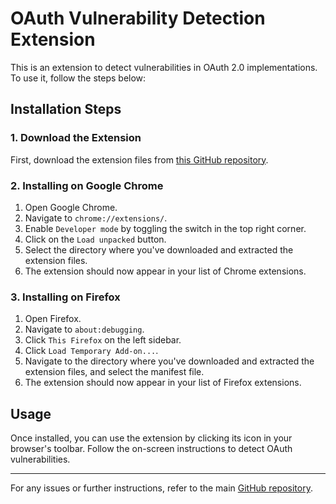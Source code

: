 # OAuth Vulnerability Detection Extension

This is an extension to detect vulnerabilities in OAuth 2.0 implementations. To use it, follow the steps below:

## Installation Steps

### 1. Download the Extension
First, download the extension files from [this GitHub repository](https://github.com/Waariss/Detecting-Vulnerable-OAuth-2.0-Implementations-in-Android-Applications/tree/main/Web_App/extension).

### 2. Installing on Google Chrome

1. Open Google Chrome.
2. Navigate to `chrome://extensions/`.
3. Enable `Developer mode` by toggling the switch in the top right corner.
4. Click on the `Load unpacked` button.
5. Select the directory where you've downloaded and extracted the extension files.
6. The extension should now appear in your list of Chrome extensions.

### 3. Installing on Firefox

1. Open Firefox.
2. Navigate to `about:debugging`.
3. Click `This Firefox` on the left sidebar.
4. Click `Load Temporary Add-on...`.
5. Navigate to the directory where you've downloaded and extracted the extension files, and select the manifest file.
6. The extension should now appear in your list of Firefox extensions.

## Usage

Once installed, you can use the extension by clicking its icon in your browser's toolbar. Follow the on-screen instructions to detect OAuth vulnerabilities.

---

For any issues or further instructions, refer to the main [GitHub repository](https://github.com/Waariss/Detecting-Vulnerable-OAuth-2.0-Implementations-in-Android-Applications).
